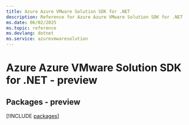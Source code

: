 ```yaml
---
title: Azure Azure VMware Solution SDK for .NET
description: Reference for Azure Azure VMware Solution SDK for .NET
ms.date: 06/02/2025
ms.topic: reference
ms.devlang: dotnet
ms.service: azurevmwaresolution
---
```

# Azure Azure VMware Solution SDK for .NET - preview
## Packages - preview
[!INCLUDE [packages](azure-vmware-solution-index.md)]
